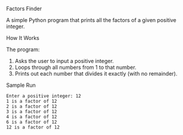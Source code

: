 Factors Finder

A simple Python program that prints all the factors of a given positive integer.

How It Works

The program:
1. Asks the user to input a positive integer.
2. Loops through all numbers from 1 to that number.
3. Prints out each number that divides it exactly (with no remainder).

Sample Run

```text
Enter a positive integer: 12
1 is a factor of 12
2 is a factor of 12
3 is a factor of 12
4 is a factor of 12
6 is a factor of 12
12 is a factor of 12
